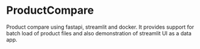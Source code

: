 # ProductCompare
Product compare using fastapi, streamlit and docker. It provides support for batch load of product files and also demonstration of streamlit UI as a data app.
